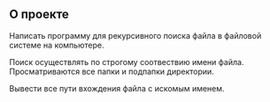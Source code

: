 ## О проекте

Написать программу для рекурсивного поиска файла в файловой системе на компьютере.

Поиск осуществлять по строгому соотвествию имени файла. Просматриваются все папки и подпапки директории.

Вывести все пути вхождения файла с искомым именем.
